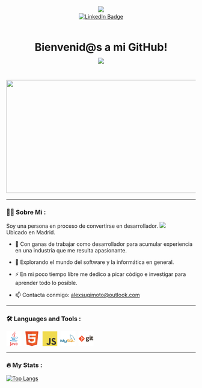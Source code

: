 <div id="header" align="center">
  <img src="https://media.giphy.com/media/M9gbBd9nbDrOTu1Mqx/giphy.gif" width="100"/>
</div>
<div id="badges" align="center">
   <a href="https://es.linkedin.com/in/alex-%C3%A1lvarez-de-sotomayor-sugimoto-04b2291bb">
    <img src="https://img.shields.io/badge/LinkedIn-blue?style=for-the-badge&logo=linkedin&logoColor=white" alt="LinkedIn Badge"/>
   </a>
</div>
<div id="counter" align="center">
  <img src="https://komarev.com/ghpvc/?username=pepopipu&style=flat-square&color=blue" alt="" />
</div>
<h1 align="center">
  Bienvenid@s a mi GitHub!
  <br>
  <img src="https://media.giphy.com/media/hvRJCLFzcasrR4ia7z/giphy.gif" width="30px"/>
</h1>
<br>
<div align="center">
  <img src="https://media0.giphy.com/media/v1.Y2lkPTc5MGI3NjExaWxxb3E1aHUwbjNkcWpwdmg1eHg4Z2E3eXZsanFyYWhtNmV1aHYyMSZlcD12MV9pbnRlcm5hbF9naWZfYnlfaWQmY3Q9Zw/Dh5q0sShxgp13DwrvG/giphy.gif" width="600" height="300"/>
</div>

---

### :man_technologist: Sobre Mi :

Soy una persona en proceso de convertirse en desarrollador. <img src="https://media.giphy.com/media/WUlplcMpOCEmTGBtBW/giphy.gif" width="30"> <br>
Ubicado en Madrid.


- :telescope: Con ganas de trabajar como desarrollador para acumular experiencia en una industria que me resulta apasionante.

- :seedling: Explorando el mundo del software y la informática en general.

- :zap: En mi poco tiempo libre me dedico a picar código e investigar para aprender todo lo posible.

- :mailbox: Contacta conmigo: alexsugimoto@outlook.com

---

### :hammer_and_wrench: Languages and Tools :
<div>
  <img src="https://github.com/devicons/devicon/blob/master/icons/java/java-original-wordmark.svg" title="Java" alt="Java" width="40" height="40"/>&nbsp;
  <img src="https://github.com/devicons/devicon/blob/master/icons/html5/html5-original.svg" title="HTML5" alt="HTML" width="40" height="40"/>&nbsp;
  <img src="https://github.com/devicons/devicon/blob/master/icons/javascript/javascript-original.svg" title="JavaScript" alt="JavaScript" width="40" height="40"/>&nbsp;
  <img src="https://github.com/devicons/devicon/blob/master/icons/mysql/mysql-original-wordmark.svg" title="MySQL"  alt="MySQL" width="40" height="40"/>&nbsp;
  <img src="https://github.com/devicons/devicon/blob/master/icons/git/git-original-wordmark.svg" title="Git" **alt="Git" width="40" height="40"/>
</div>

---

### :fire: My Stats :

[![Top Langs](https://github-readme-stats.vercel.app/api/top-langs/?username=pepopipu&layout=compact&theme=vision-friendly-dark)](https://github.com/pepopipu/github-readme-stats)
